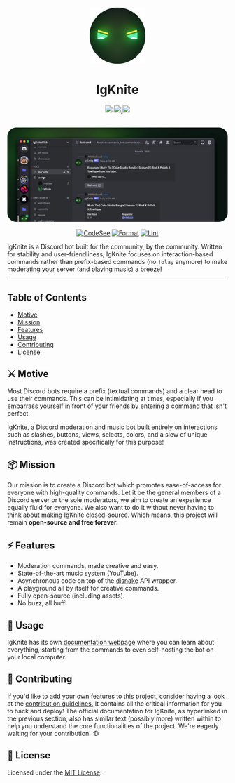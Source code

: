 <!-- SPDX-License-Identifier: MIT -->

<div align="center">

<br>
<img src="static/logo_circle.png" width="128">
<br>

# IgKnite

<img src="https://img.shields.io/github/license/IgKniteDev/IgKnite?color=black&logo=github&style=for-the-badge">
<a aria-label="Join the community on Discord" href="https://discord.gg/XF9ATvUjgs" target="_blank">
    <img src="https://img.shields.io/badge/Join%20the%20community-black.svg?style=for-the-badge&logo=Discord">
</a>
<a aria-label="Inject to your Discord server" href="https://discord.com/api/oauth2/authorize?client_id=1016637486702792735&permissions=1505385246135&scope=bot%20applications.commands" target="_blank">
    <img src="https://img.shields.io/badge/-Inject%20to%20Server-black?style=for-the-badge&logo=Discord">
</a>

<br> <img src="static/banner.png">

[![CodeSee](https://github.com/IgKniteDev/IgKnite/actions/workflows/codesee-arch-diagram.yml/badge.svg)](https://github.com/IgKniteDev/IgKnite/actions/workflows/codesee-arch-diagram.yml)
[![Format](https://github.com/IgKniteDev/IgKnite/actions/workflows/formatting.yml/badge.svg)](https://github.com/IgKniteDev/IgKnite/actions/workflows/formatting.yml)
[![Lint](https://github.com/IgKniteDev/IgKnite/actions/workflows/linting.yml/badge.svg)](https://github.com/IgKniteDev/IgKnite/actions/workflows/linting.yml)

</div>

IgKnite is a Discord bot built for the community, by the community. Written for stability and user-friendliness, IgKnite focuses on interaction-based commands rather than prefix-based commands (no `!play` anymore) to make moderating your server (and playing music) a breeze!

---

## Table of Contents

- [Motive](#⚔️-motive)
- [Mission](#📦-mission)
- [Features](#🗡-features)
- [Usage](#📝-usage)
- [Contributing](#🔨-contributing)
- [License](#🔖-license)

## ⚔️ Motive

Most Discord bots require a prefix (textual commands) and a clear head to use their commands. This can be intimidating at times, especially if you embarrass yourself in front of your friends by entering a command that isn't perfect. 

IgKnite, a Discord moderation and music bot built entirely on interactions such as slashes, buttons, views, selects, colors, and a slew of unique instructions, was created specifically for this purpose! <br>

## 📦 Mission

Our mission is to create a Discord bot which promotes ease-of-access for everyone with high-quality commands. Let it be the general members of a Discord server or the sole moderators, we aim to create an experience equally fluid for everyone. We also want to do it without never having to think about making IgKnite closed-source. Which means, this project will remain **open-source and free forever.** <br>

## ⚡ Features

- Moderation commands, made creative and easy.
- State-of-the-art music system (YouTube).
- Asynchronous code on top of the [disnake](https://github.com/DisnakeDev/disnake) API wrapper.
- A playground all by itself for creative commands.
- Fully open-source (including assets).
- No buzz, all buff! <br>

## 📝 Usage

IgKnite has its own [documentation webpage](https://igknitedev.github.io/docs) where you can learn about everything, starting from the commands to even self-hosting the bot on your local computer. <br>

## 🔨 Contributing

If you'd like to add your own features to this project, consider having a look at the [contribution guidelines.](./.github/CONTRIBUTING.md) It contains all the critical information for you to hack and deploy! The official documentation for IgKnite, as hyperlinked in the previous section, also has similar text (possibly more) written within to help you understand the core functionalities of the project. We're eagerly waiting for your contribution! :D <br>

## 🔖 License

Licensed under the [MIT License](LICENSE).
